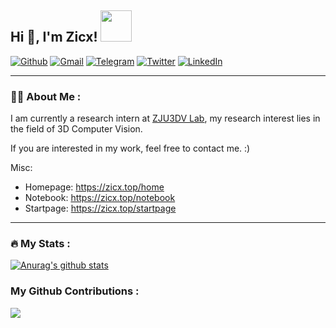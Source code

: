 <h2> Hi 👋, I'm Zicx! <img src="https://media.giphy.com/media/mGcNjsfWAjY5AEZNw6/giphy.gif" width="50"></h2>

[![Github](https://img.shields.io/badge/-Github-136?style=flat&logo=Github&logoColor=white)](https://github.com/cxzhou35)
[![Gmail](https://img.shields.io/badge/-Gmail-136?style=flat&logo=Gmail&logoColor=white)](mailto:zjajzcx3566@gmail.com)
[![Telegram](https://img.shields.io/badge/-Telegram-136?style=flat&logo=Telegram&logoColor=white)](https://telegram.me/cxzhou35)
[![Twitter](https://img.shields.io/badge/-Twitter-136?style=flat&logo=Twitter&logoColor=white)](https://twitter.com/cxzhou35)
[![LinkedIn](https://img.shields.io/badge/-LinkedIn-136?style=flat&logo=LinkedIn&logoColor=white)](https://www.linkedin.com/in/cxzhou35/)

---

### :man_technologist: About Me :
I am currently a research intern at [ZJU3DV Lab](https://github.com/zju3dv), my research interest lies in the field of 3D Computer Vision.

If you are interested in my work, feel free to contact me. :)

Misc:
- Homepage: https://zicx.top/home
- Notebook: https://zicx.top/notebook
- Startpage: https://zicx.top/startpage

<!-- ---

### :hammer_and_wrench: Languages and Tools :
<div>
  <img src="https://github.com/devicons/devicon/blob/master/icons/cplusplus/cplusplus-original.svg" alt="cplusplus" width="40" height="40"/> &nbsp;
  <img src="https://github.com/devicons/devicon/blob/master/icons/c/c-original.svg" title="C" alt="C" width="40" height="40"/>&nbsp;
  <img src="https://github.com/devicons/devicon/blob/master/icons/python/python-original.svg" title="Python" alt="Python" width="40" height="40"/>&nbsp;
  <img src="https://github.com/devicons/devicon/blob/master/icons/go/go-original.svg" title="go" alt="go" width="40" height="40"/>&nbsp;
  <img src="https://github.com/devicons/devicon/blob/master/icons/julia/julia-original-wordmark.svg" title="Julia" alt="Julia" width="40" height="40"/>&nbsp;
  <img src="https://github.com/devicons/devicon/blob/master/icons/opencv/opencv-original.svg" title="Opencv" alt="Opencv" width="40" height="40"/>&nbsp;
  <img src="https://github.com/devicons/devicon/blob/master/icons/cmake/cmake-original.svg" title="cmake" alt="cmake" width="40" height="40"/>&nbsp;
  <img src="https://github.com/devicons/devicon/blob/master/icons/docker/docker-original-wordmark.svg" title="Docker" alt="Docker" width="40" height="40"/>&nbsp;
  <img src="https://github.com/devicons/devicon/blob/master/icons/pytorch/pytorch-original.svg" title="Pytorch" alt="Docker" width="40" height="40"/>&nbsp;
  <img src="https://github.com/devicons/devicon/blob/master/icons/latex/latex-original.svg" title="latex" alt="latex" width="40" height="40"/>&nbsp;
  <img src="https://github.com/devicons/devicon/blob/master/icons/vim/vim-original.svg" title="Vim" alt="Vim" width="40" height="40"/>&nbsp;
  <img src="https://github.com/devicons/devicon/blob/master/icons/matlab/matlab-original.svg" title="matlab" alt="matlab" width="40" height="40"/>&nbsp;
  <img src="https://github.com/devicons/devicon/blob/master/icons/linux/linux-plain.svg" title="Linux" alt="Linux" width="40" height="40"/>&nbsp;
  <img src="https://github.com/devicons/devicon/blob/master/icons/vscode/vscode-original.svg" title="Vscode" alt="Vscode" width="40" height="40"/>&nbsp;
  <img src="https://www.vectorlogo.zone/logos/git-scm/git-scm-icon.svg" alt="git" width="40" height="40"/>
</div> -->

---

### :fire: My Stats :
<!-- 
<a href="https://github.com/anuraghazra/github-readme-stats"><img align="center" src="https://github-readme-stats.vercel.app/api?username=cxzhou35&show_icons=true&include_all_commits=true&hide_border=true&bg_color=24273a&text_color=cad3f5&icon_color=c6a0f6&title_color=8bd5ca" alt="Anurag's github stats" /></a> -->
<a href="https://github-readme-stats-cxzhou35.vercel.app"><img align="center" src="https://github-readme-stats-cxzhou35.vercel.app/api?username=cxzhou35&show_icons=true&include_all_commits=true&hide_border=true&theme=rose_pine" alt="Anurag's github stats" /></a>

### My Github Contributions :

![](https://raw.githubusercontent.com/cxzhou35/cxzhou35/main/assets/github-contribution-grid-snake.svg)     


